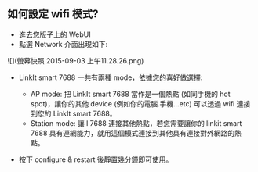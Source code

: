 ## 如何設定 wifi 模式?

* 進去您版子上的 WebUI
* 點選 Network 介面出現如下:

![](螢幕快照 2015-09-03 上午11.28.26.png)

* LinkIt smart 7688 一共有兩種 mode，依據您的喜好做選擇:
    * AP mode: 把 LinkIt smart 7688 當作是一個熱點 (如同手機的 hot spot)，讓你的其他 device (例如你的電腦.手機...etc) 可以透過 wifi 連接到您的 LinkIt smart 7688。
    * Station mode: 讓 l 7688 連接其他熱點，若您需要讓你的 linkit smart 7688 具有連網能力，就用這個模式連接到其他具有連接對外網路的熱點。
    
* 按下 configure & restart 後靜置幾分鐘即可使用。